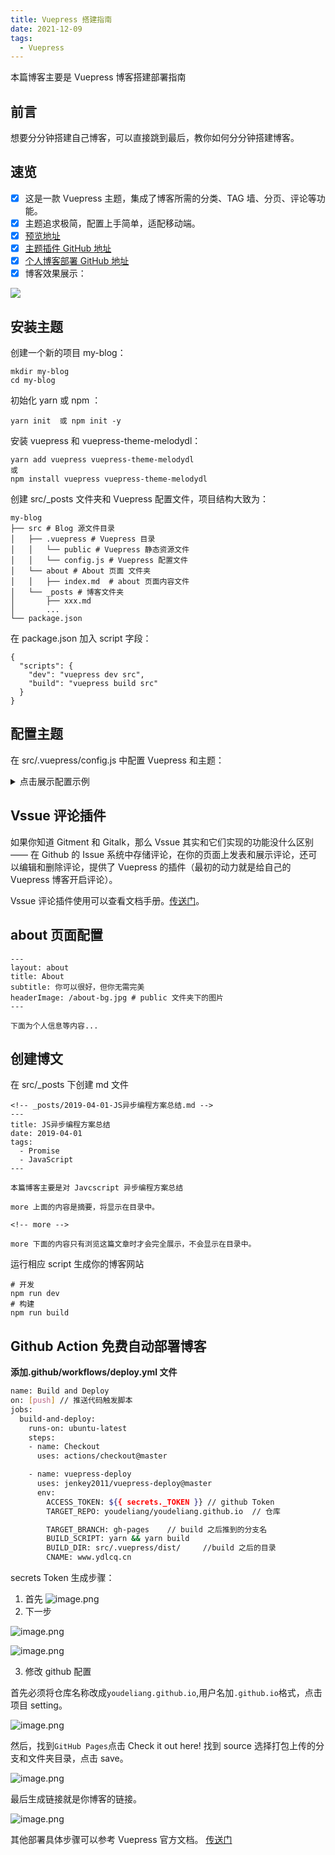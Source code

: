 ```yaml
---
title: Vuepress 搭建指南
date: 2021-12-09
tags:
  - Vuepress
---
```


本篇博客主要是 Vuepress 博客搭建部署指南

<!-- more -->

## 前言

想要分分钟搭建自己博客，可以直接跳到最后，教你如何分分钟搭建博客。

## 速览

- [x] 这是一款 Vuepress 主题，集成了博客所需的分类、TAG 墙、分页、评论等功能。
- [x] 主题追求极简，配置上手简单，适配移动端。
- [x] [预览地址](http://www.ydlcq.cn/)
- [x] [主题插件 GitHub 地址](https://github.com/youdeliang/vuepress-theme-melodydl)
- [x] [个人博客部署 GitHub 地址](https://github.com/youdeliang/youdeliang.github.io)
- [x] 博客效果展示：

![](https://p3-juejin.byteimg.com/tos-cn-i-k3u1fbpfcp/daa9a1cdc40b453c85575481a83e18ed~tplv-k3u1fbpfcp-zoom-1.image)

## 安装主题

创建一个新的项目 my-blog：

```
mkdir my-blog
cd my-blog
```

初始化 yarn 或 npm ：

```
yarn init  或 npm init -y
```

安装 vuepress 和 vuepress-theme-melodydl：

```
yarn add vuepress vuepress-theme-melodydl
或
npm install vuepress vuepress-theme-melodydl
```

创建 src/\_posts 文件夹和 Vuepress 配置文件，项目结构大致为：

```
my-blog
├── src # Blog 源文件目录
│   ├── .vuepress # Vuepress 目录
│   │   └── public # Vuepress 静态资源文件
│   │   └── config.js # Vuepress 配置文件
│   └── about # About 页面 文件夹
│   │   ├── index.md  # about 页面内容文件
│   └── _posts # 博客文件夹
│       ├── xxx.md
│       ...
└── package.json
```

在 package.json 加入 script 字段：

```
{
  "scripts": {
    "dev": "vuepress dev src",
    "build": "vuepress build src"
  }
}
```

## 配置主题

在 src/.vuepress/config.js 中配置 Vuepress 和主题：

<details>
  <summary>点击展示配置示例</summary>

    module.exports = {
        // 网站 Title
          title: 'yansen 的博客 ｜ yansen Blog',

          // 网站描述
          description: '个人博客',

          // 网站 favicon 图标设置等
          head: [
            ['link', { rel: 'icon', href: '/favicon.ico' }],
            ['meta', { name: 'viewport', content: 'width=device-width,initial-scale=1,user-scalable=no' }]
          ],

          // 使用的主题
          theme: 'melodydl',

          // 主题配置
          themeConfig: {
            title: 'yansen Blog',

        // 个人信息（没有或不想设置的，删掉对应字段即可）
        personalInfo: {

        // 名称
          name: 'melodydl',

          // 头像 public文件夹下
          avatar: '/avatar.jpeg',

          // 头部背景图
          headerBackgroundImg: '/avatar-bg.jpeg',

          // 个人简介 (支持 HTML)
          description: 'In me the tiger sniffs the rose<br/>心有猛虎，细嗅蔷薇',

           // 电子邮箱
          email: 'facecode@foxmail.com',

          // 所在地
          location: 'Shanghai, China'
        },
        // 顶部导航栏内容
        nav: [
          {text: 'HOME', link: '/' },
          {text: 'ABOUT', link: '/about/'},
          {text: 'TAGS', link: '/tags/'}
        ],

        // 首页头部标题背景图设置，图片直接放在 public 文件夹下
        header: {
          home: {
            title: 'yansen Blog',
            subtitle: '好好生活，慢慢相遇',
            headerImage: '/home-bg.jpeg'
          },

          // tag页面头部标题背景图设置，图片直接放在 public 文件夹下
          tags: {
            title: 'Tags',
            subtitle: '遇见你花光了我所有的运气',
            headerImage: '/tags-bg.jpg'
          },

          // 文章详情头部背景图
          postHeaderImg: '/post-bg.jpeg',
        },

        // 社交平台帐号信息
        sns: {
          csdn: {
            account: 'csdn',
            link: '',
          },
          weibo: {
            account: 'weibo',
            link: '',
          },
          juejin: {
            account: 'juejin',
            link: ''
          },
          zhihu: {
            account: 'zhihu',
            link: ''
          },
          github: {
            account: 'github',
            link: ''
          }
        },
        // 底部 footer 的相关设置
        footer: {
          // gitbutton  配置
          gitbtn: {
            // 仓库地址
            repository: "",
            frameborder: 0,
            scrolling: 0,
            width: "80px",
            height: "20px"
          },

          // 添加自定义 footer
          custom: `Copyright &copy; yansen Blog 2020 <br />
            Theme By <a href="https://www.vuepress.cn/" target="_blank">VuePress</a>>`
        },

        // 分页配置
        pagination: {
          // 每页文章数量
          perPage: 5,
        },

        // vssue 评论配置, 如果不需要，可以设置 comments: false
        comments: {
          owner: 'youdeliang',
          repo: 'vuepress-theme-melodydl',
          clientId: 'dfba8ecad544784fec1f',
          clientSecret: '1358ac11bc8face24f598601991083e27372988d',
          autoCreateIssue: false,
        },
      }
    }

</details>

## Vssue 评论插件

如果你知道 Gitment 和 Gitalk，那么 Vssue 其实和它们实现的功能没什么区别 —— 在 Github 的 Issue 系统中存储评论，在你的页面上发表和展示评论，还可以编辑和删除评论，提供了 Vuepress 的插件（最初的动力就是给自己的 Vuepress 博客开启评论）。

Vssue 评论插件使用可以查看文档手册。[传送门](https://vssue.js.org/guide/)。

## about 页面配置

```
---
layout: about
title: About
subtitle: 你可以很好，但你无需完美
headerImage: /about-bg.jpg # public 文件夹下的图片
---

下面为个人信息等内容...
```

## 创建博文

在 src/\_posts 下创建 md 文件

```
<!-- _posts/2019-04-01-JS异步编程方案总结.md -->
---
title: JS异步编程方案总结
date: 2019-04-01
tags:
  - Promise
  - JavaScript
---

本篇博客主要是对 Javcscript 异步编程方案总结

more 上面的内容是摘要，将显示在目录中。

<!-- more -->

more 下面的内容只有浏览这篇文章时才会完全展示，不会显示在目录中。

```

运行相应 script 生成你的博客网站

```
# 开发
npm run dev
# 构建
npm run build
```

## Github Action 免费自动部署博客

**添加.github/workflows/deploy.yml 文件**

```sh
name: Build and Deploy
on: [push] // 推送代码触发脚本
jobs:
  build-and-deploy:
    runs-on: ubuntu-latest
    steps:
    - name: Checkout
      uses: actions/checkout@master

    - name: vuepress-deploy
      uses: jenkey2011/vuepress-deploy@master
      env:
        ACCESS_TOKEN: ${{ secrets._TOKEN }} // github Token
        TARGET_REPO: youdeliang/youdeliang.github.io  // 仓库

        TARGET_BRANCH: gh-pages    // build 之后推到的分支名
        BUILD_SCRIPT: yarn && yarn build
        BUILD_DIR: src/.vuepress/dist/     //build 之后的目录
        CNAME: www.ydlcq.cn
```

secrets Token 生成步骤：

1. 首先
   ![image.png](https://p6-juejin.byteimg.com/tos-cn-i-k3u1fbpfcp/ce64d81c1dcb4d4597af16051b7817f6~tplv-k3u1fbpfcp-watermark.image?)
2. 下一步

![image.png](https://p3-juejin.byteimg.com/tos-cn-i-k3u1fbpfcp/cb16e70a25954186bf2810f4e9bb9626~tplv-k3u1fbpfcp-watermark.image?)

![image.png](https://p1-juejin.byteimg.com/tos-cn-i-k3u1fbpfcp/6141a82b74584d9a852cdd90a66b9647~tplv-k3u1fbpfcp-watermark.image?)

3. 修改 github 配置

首先必须将仓库名称改成`youdeliang.github.io`,用户名加`.github.io`格式，点击项目 setting。

![image.png](https://p1-juejin.byteimg.com/tos-cn-i-k3u1fbpfcp/ebd8dd8c629d4e97b7b9053966bd51b3~tplv-k3u1fbpfcp-watermark.image?)

然后，找到`GitHub Pages`点击 Check it out here!
找到 source 选择打包上传的分支和文件夹目录，点击 save。

![image.png](https://p1-juejin.byteimg.com/tos-cn-i-k3u1fbpfcp/b8a647c681e24ae18ebb549f29b3f564~tplv-k3u1fbpfcp-watermark.image?)

最后生成链接就是你博客的链接。

![image.png](https://p3-juejin.byteimg.com/tos-cn-i-k3u1fbpfcp/87fb7e3cc5ba4c2d954deaa71ef84850~tplv-k3u1fbpfcp-watermark.image?)

其他部署具体步骤可以参考 Vuepress 官方文档。 [传送门](https://vuepress.vuejs.org/zh/guide/deploy.html#github-pages)
